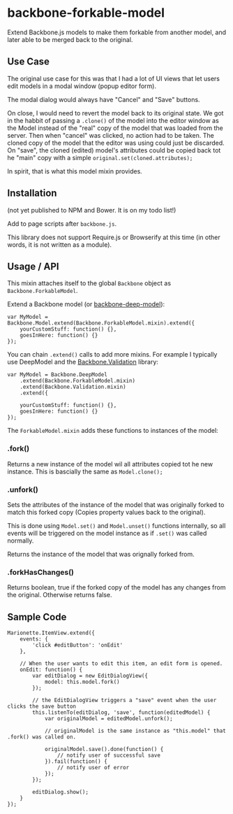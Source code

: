 # backbone-forkable-model
Extend Backbone.js models to make them forkable from another model, and later able to be merged back to the original.

## Use Case

The original use case for this was that I had a lot of UI views that let users edit models in a modal window (popup editor form).

The modal dialog would always have "Cancel" and "Save" buttons.

On close, I would need to revert the model back to its original state. We got in the habbit of passing a `.clone()` of the model into the editor window as the Model instead of the "real" copy of the model that was loaded from the server. Then when "cancel" was clicked, no action had to be taken. The cloned copy of the model that the editor was using could just be discarded. On "save", the cloned (edited) model's attributes could be copied back tot he "main" copy with a simple `original.set(cloned.attributes);`

In spirit, that is what this model mixin provides.

## Installation

(not yet published to NPM and Bower. It is on my todo list!)

Add to page scripts after `backbone.js`.

This library does not support Require.js or Browserify at this time (in other words, it is not written as a module).

## Usage / API

This mixin attaches itself to the global `Backbone` object as `Backbone.ForkableModel`.

Extend a Backbone model (or [backbone-deep-model](https://github.com/powmedia/backbone-deep-model)):

```
var MyModel = Backbone.Model.extend(Backbone.ForkableModel.mixin).extend({
    yourCustomStuff: function() {},
    goesInHere: function() {}
});
```

You can chain `.extend()` calls to add more mixins. For example I typically use DeepModel and the [Backbone.Validation](https://github.com/thedersen/backbone.validation) library:

```
var MyModel = Backbone.DeepModel
    .extend(Backbone.ForkableModel.mixin)
    .extend(Backbone.Validation.mixin)
    .extend({

    yourCustomStuff: function() {},
    goesInHere: function() {}
});
```

The `ForkableModel.mixin` adds these functions to instances of the model:

### .fork()

Returns a new instance of the model wil all attributes copied tot he new instance. This is bascially the same as `Model.clone();`

### .unfork()

Sets the attributes of the instance of the model that was originally forked to match this forked copy (Copies property values back to the original).

This is done using `Model.set()` and `Model.unset()` functions internally, so all events will be triggered on the model instance as if `.set()` was called normally.

Returns the instance of the model that was orignally forked from.

### .forkHasChanges()

Returns boolean, true if the forked copy of the model has any changes from the original. Otherwise returns false.

## Sample Code

```
Marionette.ItemView.extend({
    events: {
        'click #editButton': 'onEdit'
    },

    // When the user wants to edit this item, an edit form is opened.
    onEdit: function() {
        var editDialog = new EditDialogView({
            model: this.model.fork()
        });

        // the EditDialogView triggers a "save" event when the user clicks the save button
        this.listenTo(editDialog, 'save', function(editedModel) {
            var originalModel = editedModel.unfork();

            // originalModel is the same instance as "this.model" that .fork() was called on.

            originalModel.save().done(function() {
                // notify user of successful save
            }).fail(function() {
                // notify user of error
            });
        });

        editDialog.show();
    }
});
```
